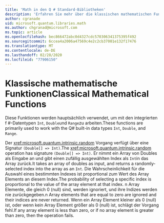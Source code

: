 ```yaml
---
title: 'Math in den Q # Standard-Bibliotheken'
description: 'Erfahren Sie mehr über die klassischen mathematischen Funktionen in den Q # Standard-Bibliotheken, die mit den integrierten Datentypen verwendet werden.'
author: cgranade
uid: microsoft.quantum.libraries.math
ms.author: chgranad@microsoft.com
ms.topic: article
ms.openlocfilehash: bec866472abc0d4327cdc570306341375395f492
ms.sourcegitcommit: 6ccea4a2006a47569c4e2c2cb37001e132f17476
ms.translationtype: MT
ms.contentlocale: de-DE
ms.lasthandoff: 02/28/2020
ms.locfileid: "77906150"
---
```

# <a name="classical-mathematical-functions"></a><span data-ttu-id="cb7fa-103">Klassische mathematische Funktionen</span><span class="sxs-lookup"><span data-stu-id="cb7fa-103">Classical Mathematical Functions</span></span> #

<span data-ttu-id="cb7fa-104">Diese Funktionen werden hauptsächlich verwendet, um mit den integrierten f #-Datentypen `Int`, `Double`und `Range`zu arbeiten.</span><span class="sxs-lookup"><span data-stu-id="cb7fa-104">These functions are primarily used to work with the Q# built-in data types `Int`, `Double`, and `Range`.</span></span>

<span data-ttu-id="cb7fa-105">Der <xref:microsoft.quantum.intrinsic.random> Vorgang verfügt über eine Signatur `(Double[] => Int)`.</span><span class="sxs-lookup"><span data-stu-id="cb7fa-105">The <xref:microsoft.quantum.intrinsic.random> operation has signature `(Double[] => Int)`.</span></span>
<span data-ttu-id="cb7fa-106">Er nimmt ein Array von Doubles als Eingabe an und gibt einen zufällig ausgewählten Index als `Int`in das Array zurück.</span><span class="sxs-lookup"><span data-stu-id="cb7fa-106">It takes an array of doubles as input, and returns a randomly-selected index into the array as an `Int`.</span></span>
<span data-ttu-id="cb7fa-107">Die Wahrscheinlichkeit für die Auswahl eines bestimmten Indexes ist proportional zum Wert des Array Elements an diesem Index.</span><span class="sxs-lookup"><span data-stu-id="cb7fa-107">The probability of selecting a specific index is proportional to the value of the array element at that index.</span></span> <span data-ttu-id="cb7fa-108">n Array Elemente, die gleich 0 (null) sind, werden ignoriert, und ihre Indizes werden nie zurückgegeben.</span><span class="sxs-lookup"><span data-stu-id="cb7fa-108">n Array elements that are equal to zero are ignored and their indices are never returned.</span></span>
<span data-ttu-id="cb7fa-109">Wenn ein Array Element kleiner als 0 (null) ist, oder wenn kein Array Element größer als 0 (null) ist, schlägt der Vorgang fehl.</span><span class="sxs-lookup"><span data-stu-id="cb7fa-109">If any array element is less than zero, or if no array element is greater than zero, then the operation fails.</span></span>
